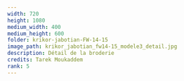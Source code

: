 ```yaml
---
width: 720
height: 1080
medium_width: 400
medium_height: 600
folder: krikor-jabotian-FW-14-15
image_path: krikor_jabotian_fw14-15_modele3_detail.jpg
description: Détail de la broderie
credits: Tarek Moukaddem
rank: 5
---
```

